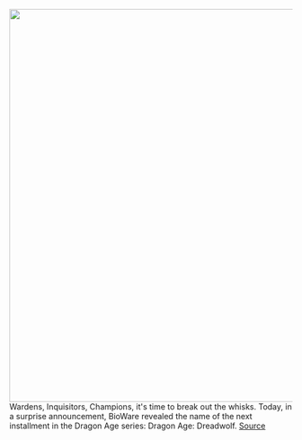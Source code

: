 <img src='https://cdn.vox-cdn.com/thumbor/vVt9DuEYqFc_XNDHKUHdM6sg_Sc=/0x0:1080x1080/1200x800/filters:focal(454x454:626x626)/cdn.vox-cdn.com/uploads/chorus_image/image/70936776/Mor_1x1_1080.0.jpeg' width='700px' /><br/>
Wardens, Inquisitors, Champions, it's time to break out the whisks. Today, in a surprise announcement, BioWare revealed the name of the next installment in the Dragon Age series: Dragon Age: Dreadwolf.
<a href='https://www.theverge.com/2022/6/2/23152050/dragon-age-dreadwolf-4-bioware-ea'> Source <a/>